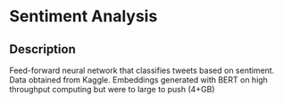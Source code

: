 # Sentiment Analysis

## Description

Feed-forward neural network that classifies tweets based on sentiment. Data obtained from Kaggle. Embeddings generated with BERT on high throughput computing but were to large to push (4+GB)
